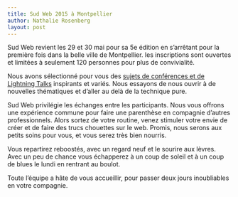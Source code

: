 ```yaml
---
title: Sud Web 2015 à Montpellier
author: Nathalie Rosenberg
layout: post
---
```


Sud Web revient les 29 et 30 mai pour sa 5e édition en s&rsquo;arrêtant pour la première fois dans la belle ville de Montpellier. les inscriptions sont ouvertes et limitées à seulement 120 personnes pour plus de convivialité.

Nous avons sélectionné pour vous des [sujets de conférences et de Lightning Talks][1] inspirants et variés. Nous essayons de nous ouvrir à de nouvelles thématiques et d&rsquo;aller au delà de la technique pure.

Sud Web privilégie les échanges entre les participants. Nous vous offrons une expérience commune pour faire une parenthèse en compagnie d&rsquo;autres professionnels. Alors sortez de votre routine, venez stimuler votre envie de créer et de faire des trucs chouettes sur le web. Promis, nous serons aux petits soins pour vous, et vous serez très bien nourris.

Vous repartirez reboostés, avec un regard neuf et le sourire aux lèvres. Avec un peu de chance vous échapperez à un coup de soleil et à un coup de blues le lundi en rentrant au boulot.

Toute l&rsquo;équipe a hâte de vous accueillir, pour passer deux jours inoubliables en votre compagnie.

 [1]: http://sudweb.fr/2015/programme.html
